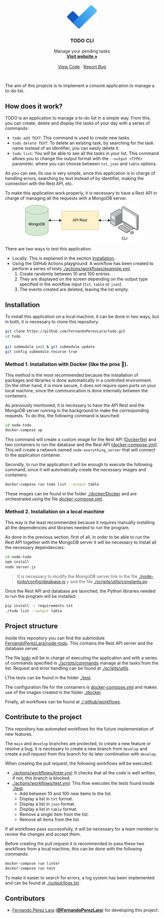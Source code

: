 <br />
<p align="center">
  <a href="https://github.com/FernandoPerezLara/todo">
    <img src="https://raw.githubusercontent.com/FernandoPerezLara/todo/main/images/icon.png" alt="Logo" width="100" height="80">
  </a>

  <h3 align="center">TODO CLI</h3>

  <p align="center">
    Manage your pending tasks
    <br />
    <a href="https://github.com/FernandoPerezLara/todo"><strong>Visit website »</strong></a>
    <br />
    <br />
    <a href="https://github.com/FernandoPerezLara/todo/tree/main">View Code</a>
    ·
    <a href="https://github.com/FernandoPerezLara/todo/issues">Report Bug</a>
  </p>
</p>
<br />

The aim of this projects is to implement a console application to manage a to-do list.

## How does it work?
TODO is an application to manage a to-do list in a simple way. From this, you can create, delete and display the tasks of your day with a series of commands:
- `todo add TEXT`: This command is used to create new tasks.
- `todo delete TEXT`: To delete an existing task, by searching for the task name instead of an identifier, you can easily delete it.
- `todo list`: You will be able to see all the tasks in your list. This command allows you to change the output format with the `--output <TYPE>` parameter, where you can choose between `txt`, `json` and `table` options.

As you can see, its use is very simple, since this application is in charge of handling errors, searching by text instead of by identifier, making the connection with the Rest API, etc.

To make this application work properly, it is necessary to have a Rest API in charge of managing all the requests with a MongoDB server.

<p align="center">
  <img src="https://raw.githubusercontent.com/FernandoPerezLara/todo/main/images/communication.png" alt="Communication">
</p>

There are two ways to test this application:
- Locally: This is explained in the section [Installation](#installation).
- Using the GitHub Actions playground: A workflow has been created to perform a series of tests [./actions/workflows/example.yml](https://github.com/FernandoPerezLara/todo/actions/workflows/example.yml).
	1. Create randomly between 10 and 100 entries.
	2. They are displayed on the screen depending on the output type specified in the workflow input (`txt`, `table` or `json`).
	3. The events created are deleted, leaving the list empty.

## Installation
To install this application on a local machine, it can be done in two ways, but in both, it is necessary to clone this repository:
```bash
git clone https://github.com/FernandoPerezLara/todo.git
cd todo

git submodule init & git submodule update
git config submodule.recurse true
```

### Method 1. Installation with Docker (like the pros 🎩).
This method is the most recommended because the installation of packages and libraries is done automatically in a controlled environment. On the other hand, it is more secure, it does not require open ports on your local machine, since the communication is done internally between the containers.

As previously mentioned, it is necessary to have the API Rest and the MongoDB server running in the background to make the corresponding requests. To do this, the following command is launched:
```bash
cd node-todo
docker-compose up
```

This command will create a custom image for the Rest API ([Dockerfile](https://github.com/FernandoPerezLara/node-todo/blob/5d6b698913ab69e96d75f1faef8f1421d3d17158/Dockerfile)) and two containers to run the database and the Rest API ([docker-compose.yml](https://github.com/FernandoPerezLara/node-todo/blob/5d6b698913ab69e96d75f1faef8f1421d3d17158/docker-compose.yml)). This will create a network named `node-everything_server` that will connect to the application container.

Secondly, to run the application it will be enough to execute the following command, since it will automatically create the necessary images and containers:
```bash
docker-compose run todo list --output table
```

These images can be found in the folder [./docker/Docker](https://github.com/FernandoPerezLara/todo/tree/main/docker) and are orchestrated using the file [docker-compose.yml](https://github.com/FernandoPerezLara/todo/blob/main/docker-compose.yml).

### Method 2. Installation on a local machine
This way is the least recommended because it requires manually installing all the dependencies and libraries needed to run the program.

As done in the previous section, first of all, in order to be able to run the Rest API together with the MongoDB server it will be necessary to install all the necessary dependencies:
```bash
cd node-todo
npm install
node server.js
```

> It is necessary to modify the MongoDB server link in the file [./node-todo/config/database.js](https://github.com/FernandoPerezLara/node-todo/blob/5d6b698913ab69e96d75f1faef8f1421d3d17158/config/database.js) y and the file [./scripts/utils/constants.py](https://github.com/FernandoPerezLara/todo/blob/main/scripts/utils/constants.py).

Once the Rest API and database are launched, the Python libraries needed to run the program will be installed:
```bash
pip install -r requirements.txt
./todo list --output table
```

## Project structure
Inside this repository you can find the submodule [FernandoPerezLara/node-todo](https://github.com/FernandoPerezLara/node-todo/). This contains the Rest API server and the database server.

The file [todo](https://github.com/FernandoPerezLara/todo/blob/main/todo) will be in charge of executing the application and with a series of commands specified in [./scripts/commands](https://github.com/FernandoPerezLara/todo/tree/main/scripts/commands) manage al the tasks from the list. Request and error handling can be found at [./scripts/utils](https://github.com/FernandoPerezLara/todo/tree/main/scripts/utils).

LThe tests can be found in the folder [./test](https://github.com/FernandoPerezLara/todo/tree/main/test).

The configuration file for the containers is [docker-compose.yml](https://github.com/FernandoPerezLara/todo/blob/main/docker-compose.yml) and makes use of the images created in the folder [./docker](https://github.com/FernandoPerezLara/todo/tree/main/docker).

Finally, all workflows can be found at [./.github/workflows](https://github.com/FernandoPerezLara/todo/tree/main/.github/workflows).

## Contribute to the project
This repository has automated workflows for the future implementation of new features.

The `main` and `develop` branches are protected, to create a new feature or resolve a bug, it is necessary to create a new branch from `develop` and create a pull request from this branch for its later combination with `develop`.

When creating the pull request, the following workflows will be executed:
- [./actions/workflows/linter.yml](https://github.com/FernandoPerezLara/todo/actions/workflows/linter.yml): It checks that all the code is well written, if not, this branch is blocked.
- [./actions/workflows/test.yml](https://github.com/FernandoPerezLara/todo/actions/workflows/test.yml): This flow executes the tests found inside [./test](https://github.com/FernandoPerezLara/todo/tree/main/test).
	- Add between 10 and 100 new items to the list.
	- Display a list in `txt` format.
	- Display a list in `json` format.
	- Display a list in `table` format.
	- Remove a single item from the list.
	- Remove all items from the list.

If all workflows pass successfully, it will be necessary for a team member to review the changes and accept them.

Before creating the pull request it is recommended to pass these two workflows from a local machine, this can be done with the following commands:
```bash
docker-compose run linter
docker-compose run test
```

To make it easier to search for errors, a log system has been implemented and can be found at [./output/logs.txt](https://github.com/FernandoPerezLara/todo/blob/main/output/logs.txt).

## Contributors
- [Fernando Pérez Lara](https://www.linkedin.com/in/fernandoperezlara/) ([**@FernandoPerezLara**](https://github.com/FernandoPerezLara)) for developing this project.
